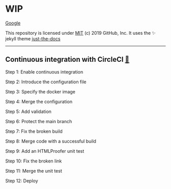 # WIP

[Google](http://google.com)

This repository is licensed under [MIT](../LICENSE) (c) 2019 GitHub, Inc.
It uses the :sparkles: jekyll theme [just-the-docs](https://github.com/pmarsceill/just-the-docs)

<hr/>

## Continuous integration with CircleCI [💎](https://github.com/Zi-Tao/continuous-integration-circle/blob/main/continuous-integration-with-circleci.pdf)

Step 1: Enable continuous integration

Step 2: Introduce the configuration file

Step 3: Specify the docker image

Step 4: Merge the configuration

Step 5: Add validation

Step 6: Protect the main branch

Step 7: Fix the broken build

Step 8: Merge code with a successful build

Step 9: Add an HTMLProofer unit test

Step 10: Fix the broken link

Step 11: Merge the unit test

Step 12: Deploy
